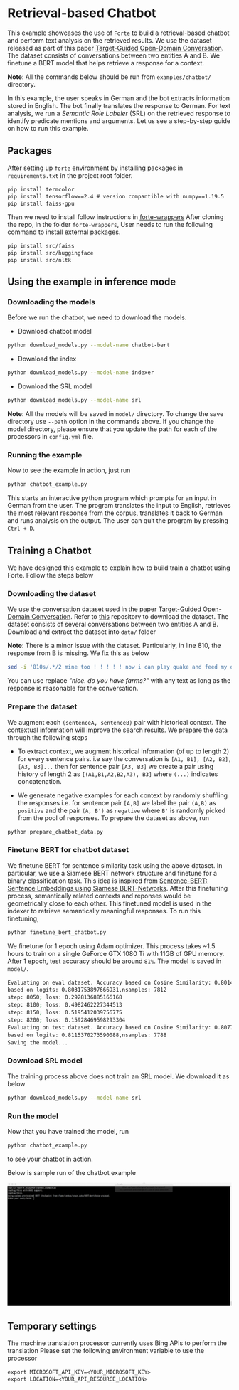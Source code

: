 # Retrieval-based Chatbot

This example showcases the use of `Forte` to build a retrieval-based chatbot and perform text
analysis on the retrieved results. We use the dataset released as part of this paper
[Target-Guided Open-Domain Conversation](https://arxiv.org/abs/1905.11553). The dataset consists
of conversations between two entities A and B. We finetune a BERT model that helps retrieve a
response for a context.

**Note**: All the commands below should be run from `examples/chatbot/` directory.

In this example, the user speaks in German and the bot extracts information stored in English. The
bot finally translates the response to German. For text analysis, we run a *Semantic Role
Labeler* (SRL) on the retrieved response to identify predicate mentions and arguments. Let us see a
step-by-step guide on how to run this example.

## Packages
After setting up `forte` environment by installing packages in `requirements.txt` in the project root folder.
```
pip install termcolor
pip install tensorflow==2.4 # version compantible with numpy==1.19.5
pip install faiss-gpu
```

Then we need to install follow instructions in [forte-wrappers](https://github.com/asyml/forte-wrappers)
After cloning the repo, in the folder `forte-wrappers`, User needs to run the following command to install external packages.
```
pip install src/faiss
pip install src/huggingface
pip install src/nltk
```


## Using the example in inference mode

### Downloading the models

Before we run the chatbot, we need to download the models.

- Download chatbot model

```bash
python download_models.py --model-name chatbot-bert
```

- Download the index

```bash
python download_models.py --model-name indexer
```

- Download the SRL model

```bash
python download_models.py --model-name srl
```

**Note**: All the models will be saved in `model/` directory. To change the save directory use
`--path` option in the commands above. If you change the model directory, please ensure that you
update the path for each of the processors in `config.yml` file.

### Running the example

Now to see the example in action, just run

```bash
python chatbot_example.py
```

This starts an interactive python program which prompts for an input in German from the user. The
program translates the input to English, retrieves the most relevant response from the corpus,
translates it back to German and runs analysis on the output. The user can quit the program by
pressing `Ctrl + D`.


## Training a Chatbot

We have designed this example to explain how to build train a chatbot using Forte. Follow the steps
below

### Downloading the dataset

We use the conversation dataset used in the paper
[Target-Guided Open-Domain Conversation](https://arxiv.org/abs/1905.11553). Refer to
[this](https://github.com/squareRoot3/Target-Guided-Conversation) repository to download the
dataset. The dataset consists of several conversations between two entities A and B. Download and
extract the dataset into `data/` folder

**Note**: There is a minor issue with the dataset. Particularly, in line 810, the response from B is
 missing. We fix this as below

```bash
sed -i '810s/.*/2 mine too ! ! ! ! ! now i can play quake and feed my dogs\tnice. do you have farms?/' data/source/all_none_original_no_cands.txt > data/source/dataset.txt
```

You can use replace *"nice. do you have farms?"* with any text as long as the response is
reasonable for the conversation.

### Prepare the dataset

We augment each `(sentenceA, sentenceB)` pair with historical context. The contextual information
will improve the search results. We prepare the data through the following steps

- To extract context, we augment historical information (of up to length 2) for every sentence
pairs. i.e say the conversation is `[A1, B1], [A2, B2], [A3, B3]...` then for sentence pair
`[A3, B3]` we create a pair using history of length 2 as `[(A1,B1,A2,B2,A3), B3]` where `(...)`
indicates concatenation.

- We generate negative examples for each context by randomly shuffling the responses i.e. for
sentence pair `[A,B]` we label the pair `(A,B)` as `positive` and the pair `(A, B')` as `negative`
where `B'` is randomly picked from the pool of responses. To prepare the dataset as above, run

```bash
python prepare_chatbot_data.py
```

### Finetune BERT for chatbot dataset

We finetune BERT for sentence similarity task using the above dataset. In particular, we use a
Siamese BERT network structure and finetune for a binary classification task. This idea is inspired
from [Sentence-BERT: Sentence Embeddings using Siamese BERT-Networks](https://arxiv.org/abs/1908.10084).
After this finetuning process, semantically related contexts and reponses would be geometrically
close to each other. This finetuned model is used in the indexer to retrieve semantically meaningful
 responses. To run this finetuning,

```bash
python finetune_bert_chatbot.py
```

We finetune for 1 epoch using Adam optimizer. This process takes ~1.5 hours to train on a single
GeForce GTX 1080 Ti with 11GB of GPU memory. After 1 epoch, test accuracy should be around `81%`.
The model is saved in `model/`.

```bash
Evaluating on eval dataset. Accuracy based on Cosine Similarity: 0.8014592933947773,Accuracy
based on logits: 0.8031753897666931,nsamples: 7812
step: 8050; loss: 0.2928136885166168
step: 8100; loss: 0.4982462227344513
step: 8150; loss: 0.5195412039756775
step: 8200; loss: 0.15928469598293304
Evaluating on test dataset. Accuracy based on Cosine Similarity: 0.8077812018489985,Accuracy
based on logits: 0.8115370273590088,nsamples: 7788
Saving the model...
```

### Download SRL model

The training process above does not train an SRL model. We download it as below

```bash
python download_models.py --model-name srl
```

### Run the model

Now that you have trained the model, run

```bash
python chatbot_example.py
```

to see your chatbot in action.

Below is sample run of the chatbot example

![](example.gif)

## Temporary settings


The machine translation processor currently uses Bing APIs to perform the translation Please set the
following environment variable to use the processor

```
export MICROSOFT_API_KEY=<YOUR_MICROSOFT_KEY>
export LOCATION=<YOUR_API_RESOURCE_LOCATION>
```

